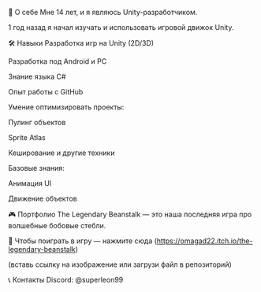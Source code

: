 👋 О себе
Мне 14 лет, и я являюсь Unity-разработчиком.

1 год назад я начал изучать и использовать игровой движок Unity.

🛠️ Навыки
Разработка игр на Unity (2D/3D)

Разработка под Android и PC

Знание языка C#

Опыт работы с GitHub

Умение оптимизировать проекты:

Пулинг объектов

Sprite Atlas

Кеширование и другие техники

Базовые знания:

Анимация UI

Движение объектов

🎮 Портфолио
The Legendary Beanstalk — это наша последняя игра про волшебные бобовые стебли.

🔗 Чтобы поиграть в игру — нажмите сюда
(https://omagad22.itch.io/the-legendary-beanstalk)


(вставь ссылку на изображение или загрузи файл в репозиторий)

📞 Контакты
Discord: @superleon99

